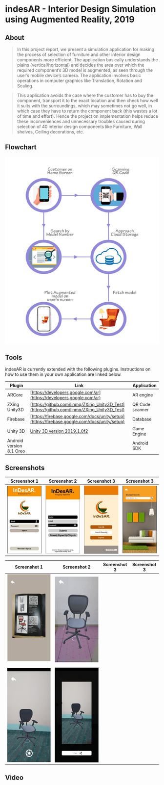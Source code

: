 # indesAR - Interior Design Simulation using Augmented Reality, 2019

## About

>In this project report, we present a simulation application for making the process of selection
>of furniture and other interior design components more efficient. The application basically
>understands the plains (vertical/horizontal) and decides the area over which the required component’s
>3D model is augmented, as seen through the user’s mobile device’s camera. The
>application involves basic operations in computer graphics like Translation, Rotation and Scaling.

>This application avoids the case where the customer has to buy the component, transport
>it to the exact location and then check how well it suits with the surroundings, which may
>sometimes not go well, in which case they have to return the component back (this wastes a lot
>of time and effort). Hence the project on implementation helps reduce these inconveniences and
>unnecessary troubles caused during selection of 40 interior design components like Furniture,
>Wall shelves, Ceiling decorations, etc.

## Flowchart
![Quizik App](https://github.com/motifx007/indesAR/blob/main/screenshots/Picture8.png)

## Tools

indesAR is currently extended with the following plugins.
Instructions on how to use them in your own application are linked below.

| Plugin | Link | Application |
| ------ | ------ | ----------|
| ARCore | [https://developers.google.com/ar](https://developers.google.com/ar) | AR engine |
| ZXing Unity3D | [https://github.com/linmq/ZXing_Unity3D_Test](https://github.com/linmq/ZXing_Unity3D_Test) | QR Code scanner |
| Firebase | [https://firebase.google.com/docs/unity/setup](https://firebase.google.com/docs/unity/setup) | Database |
| Unity 3D | [Unity 3D version 2019.1.0f2](https://unity3d.com/get-unity/download?thank-you=update&download_nid=61327&os=Win) | Game Engine |
| Android version 8.1 Oreo | | Android SDK |

## Screenshots

| Screenshot 1     | Screenshot 2      |Screenshot 3     |Screenshot 3     |
|------------|-------------|-------------|-------------|
| ![Quizik App](https://github.com/motifx007/indesAR/blob/main/screenshots/Capture.JPG)  |  ![Quizik App](https://github.com/motifx007/indesAR/blob/main/screenshots/Capture1.JPG) |![Quizik App](https://github.com/motifx007/indesAR/blob/main/screenshots/Capture3.JPG) | ![Quizik App](https://github.com/motifx007/indesAR/blob/main/screenshots/Capture2.JPG) |

| Screenshot 1     | Screenshot 2      |Screenshot 3     |Screenshot 3     |
|------------|-------------|-------------|-------------|
| ![Quizik App](https://github.com/motifx007/indesAR/blob/main/screenshots/Picture6.jpg)  |  ![Quizik App](https://github.com/motifx007/indesAR/blob/main/screenshots/Picture7.jpg)
| ![Quizik App](https://github.com/motifx007/indesAR/blob/main/screenshots/ar_view_screen.jpg) | ![Quizik App](https://github.com/motifx007/indesAR/blob/main/screenshots/screenshot_view_screen.jpg) |

## Video
